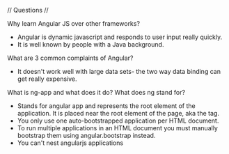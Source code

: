 // Questions //

Why learn Angular JS over other frameworks?

- Angular is dynamic javascript and responds to user input really quickly.
- It is well known by people with a Java background.

What are 3 common complaints of Angular?
- It doesn't work well with large data sets- the two way data binding can get really expensive.

What is ng-app and what does it do? What does ng stand for?

- Stands for angular app and represents the root element of the application. It is placed near the root element of the page, aka the <html> tag.
- You only use one auto-bootstrapped application per HTML document.
- To run multiple applications in an HTML document you must manually bootstrap them using angular.bootstrap instead.
- You can't nest angularjs applications
